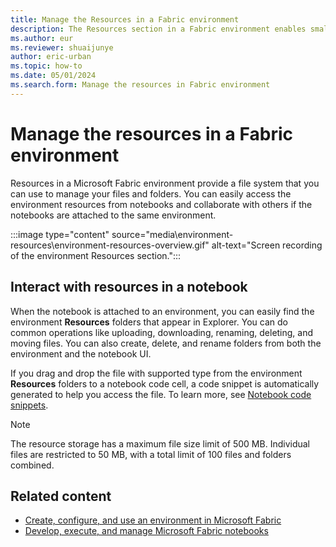 ```yaml
---
title: Manage the Resources in a Fabric environment
description: The Resources section in a Fabric environment enables small resources management. Learn how to use the resources folder in the development lifecycle.
ms.author: eur
ms.reviewer: shuaijunye
author: eric-urban
ms.topic: how-to
ms.date: 05/01/2024
ms.search.form: Manage the resources in Fabric environment
---
```


# Manage the resources in a Fabric environment

Resources in a Microsoft Fabric environment provide a file system that you can use to manage your files and folders. You can easily access the environment resources from notebooks and collaborate with others if the notebooks are attached to the same environment.

:::image type="content" source="media\environment-resources\environment-resources-overview.gif" alt-text="Screen recording of the environment Resources section.":::

## Interact with resources in a notebook

When the notebook is attached to an environment, you can easily find the environment **Resources** folders that appear in Explorer. You can do common operations like uploading, downloading, renaming, deleting, and moving files. You can also create, delete, and rename folders from both the environment and the notebook UI.

If you drag and drop the file with supported type from the environment **Resources** folders to a notebook code cell, a code snippet is automatically generated to help you access the file. To learn more, see [Notebook code snippets](author-execute-notebook.md#code-snippets).

> [!NOTE]
> The resource storage has a maximum file size limit of 500 MB. Individual files are restricted to 50 MB, with a total limit of 100 files and folders combined.

## Related content

- [Create, configure, and use an environment in Microsoft Fabric](create-and-use-environment.md)
- [Develop, execute, and manage Microsoft Fabric notebooks](author-execute-notebook.md)
